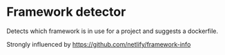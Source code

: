 # Framework detector

Detects which framework is in use for a project and suggests a dockerfile.

Strongly influenced by https://github.com/netlify/framework-info